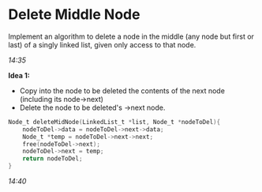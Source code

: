 # Delete Middle Node

Implement an algorithm to delete a node in the middle (any node but first or last) of a singly linked list, given only access to that node.

*14:35*

**Idea 1:** 
- Copy into the node to be deleted the contents of the next node (including its node->next)
- Delete the node to be deleted's ->next node.

````c
Node_t deleteMidNode(LinkedList_t *list, Node_t *nodeToDel){
    nodeToDel->data = nodeToDel->next->data;
    Node_t *temp = nodeToDel->next->next;
    free(nodeToDel->next);
    nodeToDel->next = temp;
    return nodeToDel;
}
````
*14:40*
